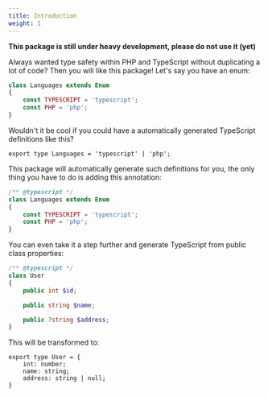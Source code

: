 ```yaml
---
title: Introduction
weight: 1
---
```

**This package is still under heavy development, please do not use it (yet)**

Always wanted type safety within PHP and TypeScript without duplicating a lot of code? Then you will like this package! Let's say you have an enum:

```php
class Languages extends Enum
{
    const TYPESCRIPT = 'typescript';
    const PHP = 'php';
}
```

Wouldn't it be cool if you could have a automatically generated TypeScript definitions like this?

```tsx
export type Languages = 'typescript' | 'php';
```

This package will automatically generate such definitions for you, the only thing you have to do is adding this annotation:

```php
/** @typescript */
class Languages extends Enum
{
    const TYPESCRIPT = 'typescript';
    const PHP = 'php';
}
```

You can even take it a step further and generate TypeScript from public class properties:

```php
/** @typescript */
class User
{
    public int $id;

    public string $name;

    public ?string $address;
}
```

This will be transformed to:

```tsx
export type User = {
    int: number;
    name: string;
    address: string | null;
}
```
